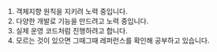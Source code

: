 1. 객체지향 원칙을 지키려 노력 중입니다.
2. 다양한 개발로 기능을 만드려고 노력 중입니다.
3. 실제 운영 코드처럼 진행하려고 합니다.
4. 모르는 것이 있으면 그때그때 레퍼런스를 확인해 공부하고 있습니다.
